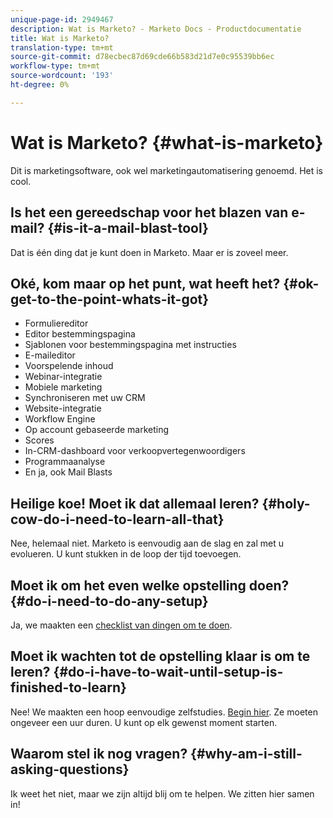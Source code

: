 ```yaml
---
unique-page-id: 2949467
description: Wat is Marketo? - Marketo Docs - Productdocumentatie
title: Wat is Marketo?
translation-type: tm+mt
source-git-commit: d78ecbec87d69cde66b583d21d7e0c95539bb6ec
workflow-type: tm+mt
source-wordcount: '193'
ht-degree: 0%

---
```



# Wat is Marketo? {#what-is-marketo}

Dit is marketingsoftware, ook wel marketingautomatisering genoemd. Het is cool.

## Is het een gereedschap voor het blazen van e-mail? {#is-it-a-mail-blast-tool}

Dat is één ding dat je kunt doen in Marketo. Maar er is zoveel meer.

## Oké, kom maar op het punt, wat heeft het? {#ok-get-to-the-point-whats-it-got}

* Formuliereditor
* Editor bestemmingspagina
* Sjablonen voor bestemmingspagina met instructies
* E-maileditor
* Voorspelende inhoud
* Webinar-integratie
* Mobiele marketing
* Synchroniseren met uw CRM
* Website-integratie
* Workflow Engine
* Op account gebaseerde marketing
* Scores
* In-CRM-dashboard voor verkoopvertegenwoordigers
* Programmaanalyse
* En ja, ook Mail Blasts

## Heilige koe! Moet ik dat allemaal leren? {#holy-cow-do-i-need-to-learn-all-that}

Nee, helemaal niet. Marketo is eenvoudig aan de slag en zal met u evolueren. U kunt stukken in de loop der tijd toevoegen.

## Moet ik om het even welke opstelling doen? {#do-i-need-to-do-any-setup}

Ja, we maakten een [checklist van dingen om te doen](/help/marketo/getting-started/setup-steps/setup-checklist.md).

## Moet ik wachten tot de opstelling klaar is om te leren? {#do-i-have-to-wait-until-setup-is-finished-to-learn}

Nee! We maakten een hoop eenvoudige zelfstudies. [Begin hier](/help/marketo/getting-started/quick-wins/get-set-up-and-add-a-person.md). Ze moeten ongeveer een uur duren. U kunt op elk gewenst moment starten.

## Waarom stel ik nog vragen? {#why-am-i-still-asking-questions}

Ik weet het niet, maar we zijn altijd blij om te helpen. We zitten hier samen in!

